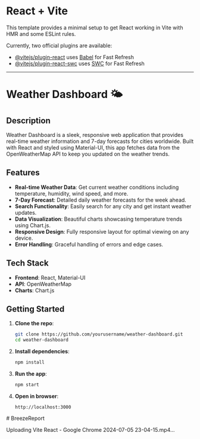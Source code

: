 # React + Vite

This template provides a minimal setup to get React working in Vite with HMR and some ESLint rules.

Currently, two official plugins are available:

- [@vitejs/plugin-react](https://github.com/vitejs/vite-plugin-react/blob/main/packages/plugin-react/README.md) uses [Babel](https://babeljs.io/) for Fast Refresh
- [@vitejs/plugin-react-swc](https://github.com/vitejs/vite-plugin-react-swc) uses [SWC](https://swc.rs/) for Fast Refresh
---

# Weather Dashboard 🌤️

## Description

Weather Dashboard is a sleek, responsive web application that provides real-time weather information and 7-day forecasts for cities worldwide. Built with React and styled using Material-UI, this app fetches data from the OpenWeatherMap API to keep you updated on the weather trends.

## Features

- **Real-time Weather Data**: Get current weather conditions including temperature, humidity, wind speed, and more.
- **7-Day Forecast**: Detailed daily weather forecasts for the week ahead.
- **Search Functionality**: Easily search for any city and get instant weather updates.
- **Data Visualization**: Beautiful charts showcasing temperature trends using Chart.js.
- **Responsive Design**: Fully responsive layout for optimal viewing on any device.
- **Error Handling**: Graceful handling of errors and edge cases.

## Tech Stack

- **Frontend**: React, Material-UI
- **API**: OpenWeatherMap
- **Charts**: Chart.js

## Getting Started

1. **Clone the repo**:
    ```bash
    git clone https://github.com/yourusername/weather-dashboard.git
    cd weather-dashboard
    ```

2. **Install dependencies**:
    ```bash
    npm install
    ```

3. **Run the app**:
    ```bash
    npm start
    ```

4. **Open in browser**:
    ```
    http://localhost:3000
    ```

#   B r e e z e R e p o r t 

Uploading Vite React - Google Chrome 2024-07-05 23-04-15.mp4…
 
